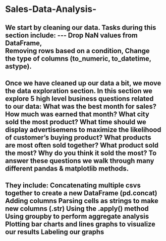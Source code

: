 # Sales-Data-Analysis-
We start by cleaning our data. Tasks during this section include: ---
Drop NaN values from DataFrame,  
Removing rows based on a condition,
Change the type of columns (to_numeric, to_datetime, astype).
---
Once we have cleaned up our data a bit, we move the data exploration section. In this section we explore 5 high level business questions related to our data:  What was the best month for sales? How much was earned that month? What city sold the most product? What time should we display advertisemens to maximize the likelihood of customer’s buying product? What products are most often sold together? What product sold the most? Why do you think it sold the most? To answer these questions we walk through many different pandas &amp; matplotlib methods. 
---
They include:  Concatenating multiple csvs together to create a new DataFrame (pd.concat)
Adding columns Parsing cells as strings to make new columns (.str) 
Using the .apply() method Using groupby to perform aggregate analysis Plotting bar charts and lines graphs to visualize our results 
Labeling our graphs
---
